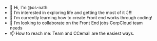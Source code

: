 - 👋 Hi, I’m @os-nath
- 👀 I’m interested in exploring life and getting the most of it :)!!!
- 🌱 I’m currently learning how to create Front end works through coding!
- 💞️ I’m looking to collaborate on the Front End jobs CorpCloud team needs
- 📫 How to reach me: Team and CCemail are the easiest ways.

<!---
os-nath/os-nath is a ✨ special ✨ repository because its `README.md` (this file) appears on your GitHub profile.
You can click the Preview link to take a look at your changes.
--->
